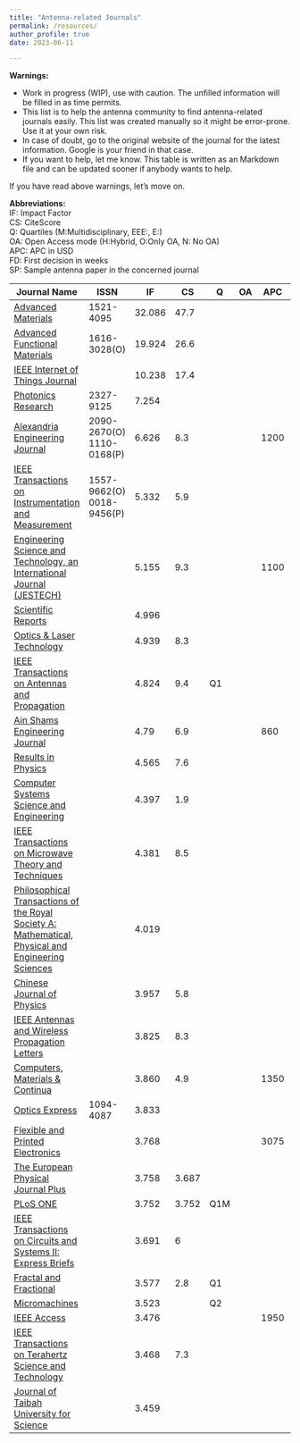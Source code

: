 ```yaml
---
title: "Antenna-related Journals"
permalink: /resources/
author_profile: true
date: 2023-06-11

---
```


<strong>Warnings:</strong>
- Work in progress (WIP), use with caution. The unfilled information will be filled in as time permits.
- This list is to help the antenna community to find antenna-related journals easily. This list was created manually so it might be error-prone. Use it at your own risk.
- In case of doubt, go to the original website of the journal for the latest information. Google is your friend in that case.
- If you want to help, let me know. This table is written as an Markdown file and can be updated sooner if anybody wants to help.


If you have read above warnings, let’s move on.

<strong>Abbreviations:</strong>\
IF: Impact Factor\
CS:  CiteScore\
Q: Quartiles (M:Multidisciplinary, EEE:, E:)\
OA: Open Access mode (H:Hybrid, O:Only OA, N: No OA)\
APC: APC in USD\
FD: First decision in weeks\
SP: Sample antenna paper in the concerned journal



| Journal Name						|ISSN		|IF	|CS	|Q	|OA	| APC	| FD	|SP						|
|-------------------------------------------------------|---------------|-------|-------|-------|-------|-------|-------|-----------------------------------------------|
| [Advanced Materials](https://onlinelibrary.wiley.com/journal/15214095)			| 1521-4095		| 32.086	| 47.7	|  	 | 	| 	| 1.5	| [SP](https://doi.org/10.1002/adma.202302474)				|
| [Advanced Functional Materials](https://onlinelibrary.wiley.com/journal/16163028)			| 1616-3028(O)		| 19.924	| 26.6	|	 |	|	| 1.5 	| [SP](https://doi.org/10.1002/adfm.202302753)				|
| [IEEE Internet of Things Journal](https://ieeexplore.ieee.org/xpl/RecentIssue.jsp?punumber=6488907)		|		| 10.238	| 17.4	|  	 | 	| 	| 	| [SP](https://doi.org/10.1109/JIOT.2023.3280628)				|
| [Photonics Research](https://www.researching.cn/pr) 				| 2327-9125		| 7.254	| 	|  	 | 	| 	| 	| [SP](https://doi.org/10.1364/PRJ.477381) [SP2](https://doi.org/10.1364/PRJ.476466)	|
| [Alexandria Engineering Journal](https://www.sciencedirect.com/journal/alexandria-engineering-journal)		| 2090-2670(O) 1110-0168(P)	|  6.626 	| 8.3	| 	 |	|1200 	| 6.1	| [SP]()						|
| [IEEE Transactions on Instrumentation and Measurement](https://ieeexplore.ieee.org/xpl/RecentIssue.jsp?punumber=19) 	| 1557-9662(O) 0018-9456(P)	| 5.332	| 5.9	|  	 | 	| 	| 	|[SP]() 						|
| [Engineering Science and Technology, an International Journal (JESTECH)](https://www.sciencedirect.com/journal/engineering-science-and-technology-an-international-journal)		|		| 5.155	| 9.3	|  	 | 	| 1100	| 2.8	| [SP](https://www.sciencedirect.com/science/article/pii/S2215098623001180)				|
| [Scientific Reports](https://www.nature.com/srep)					|		|4.996 	| 	|  	 | 	| 	| 8	| [SP](https://doi.org/10.1038/s41598-023-34917-y)			|
| [Optics & Laser Technology](https://www.sciencedirect.com/journal/optics-and-laser-technology)		|		| 4.939	|8.3 	|  	 | 	| 	| 1.7	| [SP](https://doi.org/10.1016/j.ijleo.2023.170982)				|
| [IEEE Transactions on Antennas and Propagation](https://ieeexplore.ieee.org/xpl/RecentIssue.jsp?punumber=8)	|		| 4.824	| 9.4	|  Q1	 | 	| 	| 	| 						|
| [Ain Shams Engineering Journal](https://www.journals.elsevier.com/ain-shams-engineering-journal)		|		| 4.79	| 6.9	|  	 | 	| 860	| 2.4	| [SP](https://doi.org/10.1016/j.asej.2023.102182)				|
| [Results in Physics](https://www.sciencedirect.com/journal/results-in-physics)			|		| 4.565	| 7.6	|  	 | 	| 	| 	| [SP](https://doi.org/10.1016/j.rinp.2023.106332)				|
| [Computer Systems Science and Engineering](https://www.techscience.com/journal/csse)		|		| 4.397	| 1.9	|  	 | 	| 	| 	| [SP](https://www.techscience.com/csse/v46n2/51628)			|
| [IEEE Transactions on Microwave Theory and Techniques](https://ieeexplore.ieee.org/xpl/RecentIssue.jsp?punumber=22)	|		| 4.381	| 8.5 	|  	 | 	| 	| 	| 						|
| [Philosophical Transactions of the Royal Society A: Mathematical, Physical and Engineering Sciences](https://royalsocietypublishing.org/journal/rsta)	|		| 4.019	| 	|  	 | 	| 	| 	| [SP](https://royalsocietypublishing.org/doi/full/10.1098/rsta.2014.0356)			|
| [Chinese Journal of Physics](https://www.sciencedirect.com/journal/chinese-journal-of-physics)		|		| 3.957	| 5.8	|  	 | 	| 	| 6.3	| [SP](https://doi.org/10.1016/j.cjph.2022.03.002)				|
| [IEEE Antennas and Wireless Propagation Letters](https://ieeexplore.ieee.org/xpl/RecentIssue.jsp?punumber=7727)	|		| 3.825	| 8.3	|  	 | 	| 	| 	| 						|
| [Computers, Materials & Continua](https://www.techscience.com/cmc)			|		| 3.860	| 4.9	|  	 | 	| 1350	| 	| [SP](https://doi.org/10.32604/cmc.2022.033939)				|
| [Optics Express](https://opg.optica.org/oe/home.cfm)				| 1094-4087		| 3.833	| 	|  	 | 	| 	| 4	|[SP](https://doi.org/10.1364/OE.412315)				|
| [Flexible and Printed Electronics](https://iopscience.iop.org/journal/2058-8585)			|		| 3.768	| 	|  	 | 	| 3075	| 5	|[SP](https://doi.org/10.1088/2058-8585/accd05)				|
| [The European Physical Journal Plus](https://www.springer.com/journal/13360)			|		| 3.758	| 3.687	|  	 | 	| 	| 5	| [SP](https://doi.org/10.1140/epjp/s13360-020-00567-6)			|
| [PLoS ONE ](https://journals.plos.org/plosone/s/journal-information)				|		| 3.752	| 3.752	|  Q1M	 | 	| 	| 	| [SP](https://doi.org/10.1371/journal.pone.0268867)				|
| [IEEE Transactions on Circuits and Systems II: Express Briefs](https://ieeexplore.ieee.org/xpl/RecentIssue.jsp?punumber=8920)		|		| 3.691 	| 6	|  	 | 	| 	| 	| [SP]()						|
| [Fractal and Fractional](https://www.mdpi.com/journal/fractalfract)				|		| 3.577	| 2.8	|  Q1	 | 	| 	| 	| [SP](https://www.mdpi.com/2504-3110/6/10/551/htm)			|
| [Micromachines](https://www.mdpi.com/journal/micromachines)				|		| 3.523	| 	|  Q2	 | 	| 	| 	| [SP](https://www.mdpi.com/2072-666X/13/10/1658)			|
| [IEEE Access](https://ieeeaccess.ieee.org)					|		| 3.476	| 	|  	 | 	| 1950 	| 	| []()						|
| [IEEE Transactions on Terahertz Science and Technology](https://ieeexplore.ieee.org/xpl/RecentIssue.jsp?punumber=5503871)		|		| 3.468	| 7.3	|  	 | 	| 	| 	| 						|
| [Journal of Taibah University for Science](https://www.tandfonline.com/action/journalInformation?journalCode=tusc20)	|		| 3.459	| 	|  	 | 	| 	| 2	| [SP](https://www.tandfonline.com/doi/full/10.1080/16583655.2021.1978830)		|
